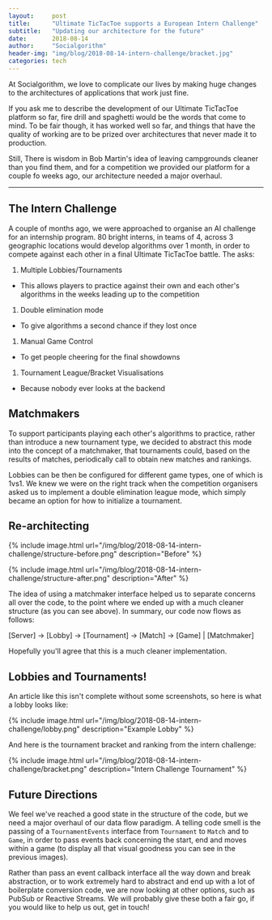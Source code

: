 ```yaml
---
layout:     post
title:      "Ultimate TicTacToe supports a European Intern Challenge"
subtitle:   "Updating our architecture for the future"
date:       2018-08-14
author:     "Socialgorithm"
header-img: "img/blog/2018-08-14-intern-challenge/bracket.jpg"
categories: tech
---
```


At Socialgorithm, we love to complicate our lives by making huge changes to the architectures of applications that work just fine.

If you ask me to describe the development of our Ultimate TicTacToe platform so far, fire drill and spaghetti would be the words that come to mind. To be fair though, it has worked well so far, and things that have the quality of working are to be prized over architectures that never made it to production.

Still, There is wisdom in Bob Martin's idea of leaving campgrounds cleaner than you find them, and for a competition we provided our platform for a couple fo weeks ago, our architecture needed a major overhaul.

--------------

## The Intern Challenge

A couple of months ago, we were approached to organise an AI challenge for an internship program. 80 bright interns, in teams of 4, across 3 geographic locations would develop algorithms over 1 month, in order to compete against each other in a final Ultimate TicTacToe battle. The asks:

1. Multiple Lobbies/Tournaments
  - This allows players to practice against their own and each other's algorithms in the weeks leading up to the competition
1. Double elimination mode
  - To give algorithms a second chance if they lost once
1. Manual Game Control
  - To get people cheering for the final showdowns
1. Tournament League/Bracket Visualisations
  - Because nobody ever looks at the backend

## Matchmakers

To support participants playing each other's algorithms to practice, rather than introduce a new tournament type, we decided to abstract this mode into the concept of a matchmaker, that tournaments could, based on the results of matches, periodically call to obtain new matches and rankings.

Lobbies can be then be configured for different game types, one of which is 1vs1. We knew we were on the right track when the competition organisers asked us to implement a double elimination league mode, which simply became an option for how to initialize a tournament.

## Re-architecting

{% include image.html url="/img/blog/2018-08-14-intern-challenge/structure-before.png" description="Before" %}

{% include image.html url="/img/blog/2018-08-14-intern-challenge/structure-after.png" description="After" %}

The idea of using a matchmaker interface helped us to separate concerns all over the code, to the point where we ended up with a much cleaner structure (as you can see above). In summary, our code now flows as follows:

[Server] -> [Lobby] -> [Tournament] -> [Match] -> [Game]
                             |
                       [Matchmaker]

Hopefully you'll agree that this is a much cleaner implementation.

## Lobbies and Tournaments!

An article like this isn't complete without some screenshots, so here is what a lobby looks like:

{% include image.html url="/img/blog/2018-08-14-intern-challenge/lobby.png" description="Example Lobby" %}

And here is the tournament bracket and ranking from the intern challenge:

{% include image.html url="/img/blog/2018-08-14-intern-challenge/bracket.png" description="Intern Challenge Tournament" %}

## Future Directions

We feel we've reached a good state in the structure of the code, but we need a major overhaul of our data flow paradigm. A telling code smell is the passing of a `TournamentEvents` interface from `Tournament` to `Match` and to `Game`, in order to pass events back concerning the start, end and moves within a game (to display all that visual goodness you can see in the previous images).

Rather than pass an event callback interface all the way down and break abstraction, or to work extremely hard to abstract and end up with a lot of boilerplate conversion code, we are now looking at other options, such as PubSub or Reactive Streams. We will probably give these both a fair go, if you would like to help us out, get in touch!
